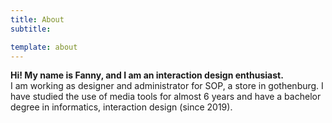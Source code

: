 ```yaml
---
title: About
subtitle: 

template: about
---
```

**Hi! My name is Fanny, and I am an interaction design enthusiast.**<br> 
I am working as designer and administrator for SOP, a store in gothenburg.
I have studied the use of media tools for almost 6 years and have a bachelor degree in informatics, interaction design (since 2019).









